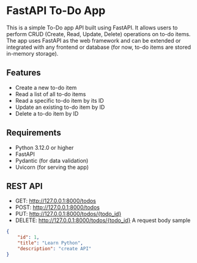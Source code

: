 # FastAPI To-Do App
This is a simple To-Do app API built using FastAPI. It allows users to perform CRUD (Create, Read, Update, Delete) operations on to-do items. The app uses FastAPI as the web framework and can be extended or integrated with any frontend or database (for now, to-do items are stored in-memory storage).
## Features
- Create a new to-do item
- Read a list of all to-do items
- Read a specific to-do item by its ID
- Update an existing to-do item by ID
- Delete a to-do item by ID
## Requirements
- Python 3.12.0 or higher
- FastAPI
- Pydantic (for data validation)
- Uvicorn (for serving the app)
## REST API
- GET: http://127.0.0.1:8000/todos
- POST: http://127.0.0.1:8000/todos
- PUT: http://127.0.0.1:8000/todos/{todo_id}
- DELETE: http://127.0.0.1:8000/todos/{todo_id}
A request body sample
```json
{
    "id": 1,
    "title": "Learn Python",
    "description": "create API"
}
